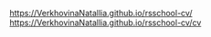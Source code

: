 https://VerkhovinaNatallia.github.io/rsschool-cv/
https://VerkhovinaNatallia.github.io/rsschool-cv/cv